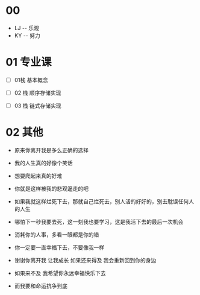 # 00

* LJ -- 乐观
* KY -- 努力



# 01 专业课

- [ ] 01栈 基本概念
- [ ] 02 栈 顺序存储实现
- [ ] 03 栈 链式存储实现



# 02 其他

* 原来你离开我是多么正确的选择

* 我的人生真的好像个笑话

* 想要爬起来真的好难

* 你就是这样被我的悲观逼走的吧

* 如果我就这样烂死下去，那就自己烂死去，别人活的好好的，别去耽误任何人的人生

* 哪怕下一秒我要去死，这一刻我也要学习，这是我活下去的最后一次机会

* 消耗你的人事，多看一眼都是你的错

* 你一定要一直幸福下去，不要像我一样

* 谢谢你离开我 让我成长 如果还来得及 我会重新回到你的身边

* 如果来不及 我希望你永远幸福快乐下去

* 而我要和命运抗争到底





